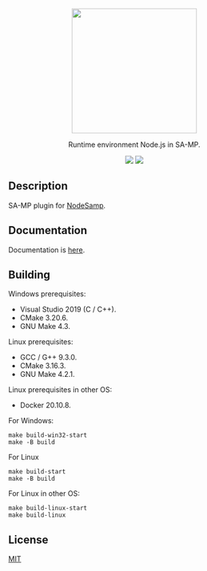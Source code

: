 <br />
<p align="center">
    <a href="https://github.com/dev2alert/node-samp">
        <img src="https://raw.githubusercontent.com/dev2alert/node-samp/main/big-logo.png" width="250px" />
    </a>
</p>
<p align="center">
    Runtime environment Node.js in SA-MP.
</p>
<p align="center">
    <img src="https://img.shields.io/static/v1?label=version&message=1.0.0&color=yellow" />
    <a href="https://github.com/dev2alert/node-samp-plugin/blob/main/LICENSE"><img src="https://img.shields.io/github/license/dev2alert/node-samp-plugin" /></a>
</p>

## Description
<p>
    SA-MP plugin for <a href="https://github.com/dev2alert/node-samp">NodeSamp</a>.
</p>

## Documentation
<p>
    Documentation is <a href="https://github.com/dev2alert/node-samp/wiki">here</a>.
</p>

## Building
Windows prerequisites:
<ul>
    <li>Visual Studio 2019 (C / C++).</li>
    <li>CMake 3.20.6.</li>
    <li>GNU Make 4.3.</li>
</ul>

Linux prerequisites:
<ul>
    <li>GCC / G++ 9.3.0.</li>
    <li>CMake 3.16.3.</li>
    <li>GNU Make 4.2.1.</li>
</ul>

Linux prerequisites in other OS:
<ul>
    <li>Docker 20.10.8.</li>
</ul>

For Windows:<br />
```
make build-win32-start
make -B build
```
For Linux<br />
```
make build-start
make -B build
```

For Linux in other OS:<br />
```
make build-linux-start
make build-linux
```

## License
<p>
    <a href="./LICENSE">MIT</a>
</p>